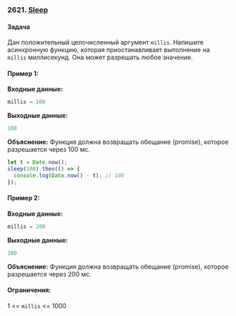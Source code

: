 ### 2621. [Sleep](https://leetcode.com/problems/sleep/description/?envType=study-plan-v2&envId=30-days-of-javascript)

#### Задача
Дан положительный целочисленный аргумент `millis`. Напишите асинхронную функцию, которая приостанавливает выполнение на `millis` миллисекунд. Она может разрешать любое значение.

#### Пример 1:

**Входные данные:**
```javascript
millis = 100
```

**Выходные данные:**
```javascript
100
```

**Объяснение:**
Функция должна возвращать обещание (promise), которое разрешается через 100 мс.
```javascript
let t = Date.now();
sleep(100).then(() => {
  console.log(Date.now() - t); // 100
});
```

#### Пример 2:

**Входные данные:**
```javascript
millis = 200
```

**Выходные данные:**
```javascript
200
```

**Объяснение:**
Функция должна возвращать обещание (promise), которое разрешается через 200 мс.

#### Ограничения:
1 <= `millis` <= 1000